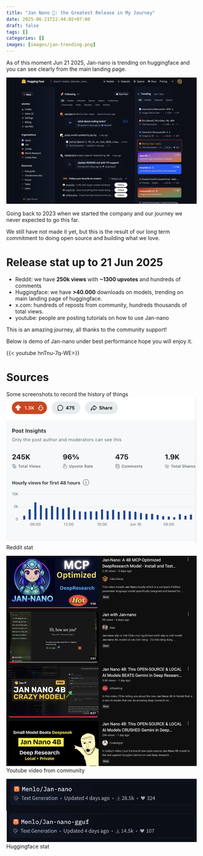 ```yaml
---
title: "Jan Nano 👋: the Greatest Release in My Journey"
date: 2025-06-21T22:44:02+07:00
draft: false
tags: []
categories: []
images: [images/jan-trending.png] 
---
```


As of this moment Jun 21 2025, Jan-nano is trending on huggingface and you can see clearly from the main landing page.

![](images/jan-trending.png)

Going back to 2023 when we started the company and our journey we never expected to go this far. 

We still have not made it yet, but this is the result of our long term commitment to doing open source and building what we love.

# Release stat up to 21 Jun 2025
- Reddit: we have **250k views** with **~1300 upvotes** and hundreds of comments
- Huggingface: we have **>40.000** downloads on models, trending on main landing page of huggingface.
- x.com: hundreds of reposts from community, hundreds thousands of total views.
- youtube: people are posting tutorials on how to use Jan-nano

This is an amazing journey, all thanks to the community support!

Below is demo of Jan-nano under best performance hope you will enjoy it.

{{< youtube hnTnu-7q-WE>}}


# Sources
Some screenshots to record the history of things
![](images/reddit_stat.png)
Reddit stat

![](images/youtube_post.png)
Youtube video from community

![](images/huggingface_stat.png)
Huggingface stat
